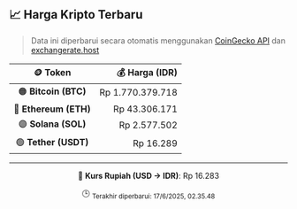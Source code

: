 

<!-- HARGA_KRIPTO -->
## 📈 Harga Kripto Terbaru

> Data ini diperbarui secara otomatis menggunakan [CoinGecko API](https://www.coingecko.com/) dan [exchangerate.host](https://exchangerate.host/)

<div align="center">

| 🪙 Token | 💰 Harga (IDR) |
|:------:|---------------:|
| 🟠 **Bitcoin (BTC)**   | Rp 1.770.379.718 |
| 🔵 **Ethereum (ETH)**  | Rp 43.306.171 |
| 🟣 **Solana (SOL)**    | Rp 2.577.502 |
| 🟢 **Tether (USDT)**   | Rp 16.289 |

---

💱 **Kurs Rupiah (USD → IDR)**: Rp 16.283

🕒 <sub>Terakhir diperbarui: 17/6/2025, 02.35.48</sub>

</div>
<!-- /HARGA_KRIPTO -->